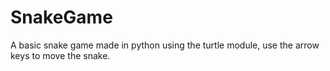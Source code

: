 # SnakeGame
 A basic snake game made in python using the turtle module, use the arrow keys to move the snake.
